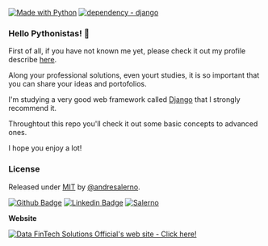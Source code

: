 [![Made with Python](https://img.shields.io/badge/Python->=3.11-blue?logo=python&logoColor=white)](https://python.org "Go to Python homepage")
[![dependency - django](https://img.shields.io/badge/dependency-django-blue)](https://pypi.org/project/django)



### Hello Pythonistas! 👋

First of all, if you have not known me yet, please check it out my profile describe [here](https://github.com/andresalerno "My profile").


Along your professional solutions, even yourt studies, it is so important that you can share your ideas and portofolios.

I'm studying a very good web framework called [Django](https://www.djangoproject.com/) that I strongly recommend it.

Throughtout this repo you'll check it out some basic concepts to advanced ones.

I hope you enjoy a lot!

### License

Released under [MIT](/LICENSE) by [@andresalerno](https://github.com/andresalerno).

[![Github Badge](https://img.shields.io/badge/-Github-000?style=flat-square&logo=Github&logoColor=white&link=https://github.com/andresalerno)](https://github.com/andresalerno)
[![Linkedin Badge](https://img.shields.io/badge/-LinkedIn-blue?style=flat-square&logo=Linkedin&logoColor=white&link=https://www.linkedin.com/in/andresalerno/)](https://www.linkedin.com/in/andresalerno/)
[![Salerno](https://komarev.com/ghpvc/?username=andresalerno)](https://github.com/andresalerno)


__Website__

[![Data FinTech Solutions Official's web site - Click here!](https://img.shields.io/badge/Data_FinTech_Solutions_Official's_web_site-Click_here!-2ea44f?logo=<svg+role%3D"img"+viewBox%3D"0+0+24+24"+xmlns%3D"http%3A%2F%2Fwww.w3.org%2F2000%2Fsvg"><title>Tor+Browser<%2Ftitle><path+d%3D"M12+21.82v-1.46A8.36+8.36+0+0020.36+12+8.36+8.36+0+0012+3.64V2.18A9.83+9.83+0+0121.82+12+9.83+9.83+0+0112+21.82zm0-5.09A4.74+4.74+0+0016.73+12+4.74+4.74+0+0012+7.27V5.82A6.17+6.17+0+0118.18+12+6.17+6.17+0+0112+18.18zm0-7.27A2.54+2.54+0+0114.55+12+2.54+2.54+0+0112+14.54zM0+12a12+12+0+0012+12+12+12+0+0012-12A12+12+0+0012+0+12+12+0+000+12z"%2F><%2Fsvg>)](https://www.datafintechsolutions.com)
